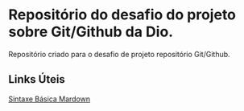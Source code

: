 # Repositório do desafio do projeto sobre Git/Github da Dio.
Repositório criado para o desafio de projeto repositório Git/Github.

## Links Úteis
[Sintaxe Básica Mardown](https://www.markdownguide.org/)


